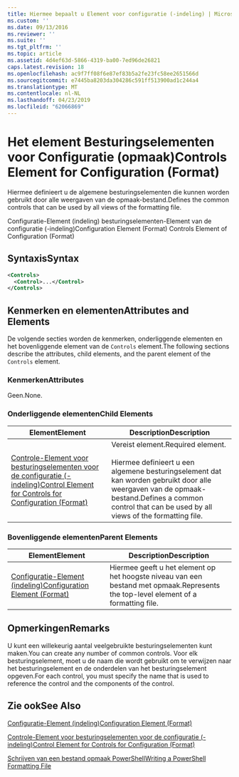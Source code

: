 ```yaml
---
title: Hiermee bepaalt u Element voor configuratie (-indeling) | Microsoft Docs
ms.custom: ''
ms.date: 09/13/2016
ms.reviewer: ''
ms.suite: ''
ms.tgt_pltfrm: ''
ms.topic: article
ms.assetid: 4d4ef63d-5866-4319-ba00-7ed96de26821
caps.latest.revision: 18
ms.openlocfilehash: ac9f7ff08f6e87ef83b5a2fe23fc58ee2651566d
ms.sourcegitcommit: e7445ba8203da304286c591ff513900ad1c244a4
ms.translationtype: MT
ms.contentlocale: nl-NL
ms.lasthandoff: 04/23/2019
ms.locfileid: "62066869"
---
```

# <a name="controls-element-for-configuration-format"></a><span data-ttu-id="ed923-102">Het element Besturingselementen voor Configuratie (opmaak)</span><span class="sxs-lookup"><span data-stu-id="ed923-102">Controls Element for Configuration (Format)</span></span>

<span data-ttu-id="ed923-103">Hiermee definieert u de algemene besturingselementen die kunnen worden gebruikt door alle weergaven van de opmaak-bestand.</span><span class="sxs-lookup"><span data-stu-id="ed923-103">Defines the common controls that can be used by all views of the formatting file.</span></span>

<span data-ttu-id="ed923-104">Configuratie-Element (indeling) besturingselementen-Element van de configuratie (-indeling)</span><span class="sxs-lookup"><span data-stu-id="ed923-104">Configuration Element (Format) Controls Element of Configuration (Format)</span></span>

## <a name="syntax"></a><span data-ttu-id="ed923-105">Syntaxis</span><span class="sxs-lookup"><span data-stu-id="ed923-105">Syntax</span></span>

```xml
<Controls>
  <Control>...</Control>
</Controls>
```

## <a name="attributes-and-elements"></a><span data-ttu-id="ed923-106">Kenmerken en elementen</span><span class="sxs-lookup"><span data-stu-id="ed923-106">Attributes and Elements</span></span>

<span data-ttu-id="ed923-107">De volgende secties worden de kenmerken, onderliggende elementen en het bovenliggende element van de `Controls` element.</span><span class="sxs-lookup"><span data-stu-id="ed923-107">The following sections describe the attributes, child elements, and the parent element of the `Controls` element.</span></span>

### <a name="attributes"></a><span data-ttu-id="ed923-108">Kenmerken</span><span class="sxs-lookup"><span data-stu-id="ed923-108">Attributes</span></span>

<span data-ttu-id="ed923-109">Geen.</span><span class="sxs-lookup"><span data-stu-id="ed923-109">None.</span></span>

### <a name="child-elements"></a><span data-ttu-id="ed923-110">Onderliggende elementen</span><span class="sxs-lookup"><span data-stu-id="ed923-110">Child Elements</span></span>

|<span data-ttu-id="ed923-111">Element</span><span class="sxs-lookup"><span data-stu-id="ed923-111">Element</span></span>|<span data-ttu-id="ed923-112">Description</span><span class="sxs-lookup"><span data-stu-id="ed923-112">Description</span></span>|
|-------------|-----------------|
|[<span data-ttu-id="ed923-113">Controle-Element voor besturingselementen voor de configuratie (-indeling)</span><span class="sxs-lookup"><span data-stu-id="ed923-113">Control Element for Controls for Configuration (Format)</span></span>](./control-element-for-controls-for-configuration-format.md)|<span data-ttu-id="ed923-114">Vereist element.</span><span class="sxs-lookup"><span data-stu-id="ed923-114">Required element.</span></span><br /><br /> <span data-ttu-id="ed923-115">Hiermee definieert u een algemene besturingselement dat kan worden gebruikt door alle weergaven van de opmaak-bestand.</span><span class="sxs-lookup"><span data-stu-id="ed923-115">Defines a common control that can be used by all views of the formatting file.</span></span>|

### <a name="parent-elements"></a><span data-ttu-id="ed923-116">Bovenliggende elementen</span><span class="sxs-lookup"><span data-stu-id="ed923-116">Parent Elements</span></span>

|<span data-ttu-id="ed923-117">Element</span><span class="sxs-lookup"><span data-stu-id="ed923-117">Element</span></span>|<span data-ttu-id="ed923-118">Description</span><span class="sxs-lookup"><span data-stu-id="ed923-118">Description</span></span>|
|-------------|-----------------|
|[<span data-ttu-id="ed923-119">Configuratie-Element (indeling)</span><span class="sxs-lookup"><span data-stu-id="ed923-119">Configuration Element (Format)</span></span>](./configuration-element-format.md)|<span data-ttu-id="ed923-120">Hiermee geeft u het element op het hoogste niveau van een bestand met opmaak.</span><span class="sxs-lookup"><span data-stu-id="ed923-120">Represents the top-level element of a formatting file.</span></span>|

## <a name="remarks"></a><span data-ttu-id="ed923-121">Opmerkingen</span><span class="sxs-lookup"><span data-stu-id="ed923-121">Remarks</span></span>

<span data-ttu-id="ed923-122">U kunt een willekeurig aantal veelgebruikte besturingselementen kunt maken.</span><span class="sxs-lookup"><span data-stu-id="ed923-122">You can create any number of common controls.</span></span> <span data-ttu-id="ed923-123">Voor elk besturingselement, moet u de naam die wordt gebruikt om te verwijzen naar het besturingselement en de onderdelen van het besturingselement opgeven.</span><span class="sxs-lookup"><span data-stu-id="ed923-123">For each control, you must specify the name that is used to reference the control and the components of the control.</span></span>

## <a name="see-also"></a><span data-ttu-id="ed923-124">Zie ook</span><span class="sxs-lookup"><span data-stu-id="ed923-124">See Also</span></span>

[<span data-ttu-id="ed923-125">Configuratie-Element (indeling)</span><span class="sxs-lookup"><span data-stu-id="ed923-125">Configuration Element (Format)</span></span>](./configuration-element-format.md)

[<span data-ttu-id="ed923-126">Controle-Element voor besturingselementen voor de configuratie (-indeling)</span><span class="sxs-lookup"><span data-stu-id="ed923-126">Control Element for Controls for Configuration (Format)</span></span>](./control-element-for-controls-for-configuration-format.md)

[<span data-ttu-id="ed923-127">Schrijven van een bestand opmaak PowerShell</span><span class="sxs-lookup"><span data-stu-id="ed923-127">Writing a PowerShell Formatting File</span></span>](./writing-a-powershell-formatting-file.md)
